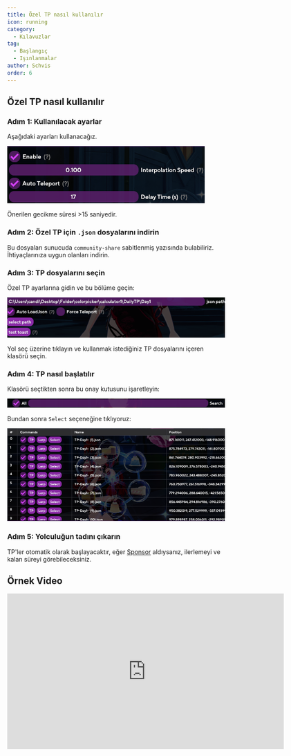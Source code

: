 ```yaml
---
title: Özel TP nasıl kullanılır
icon: running
category:
  - Kılavuzlar
tag:
  - Başlangıç
  - Işınlanmalar
author: Schvis
order: 6
---
```


## Özel TP nasıl kullanılır

### Adım 1: Kullanılacak ayarlar

Aşağıdaki ayarları kullanacağız.

![](/assets/images/docs/202312/teleport1.png)

Önerilen gecikme süresi >15 saniyedir.

### Adım 2: Özel TP için `.json` dosyalarını indirin

Bu dosyaları sunucuda `community-share` sabitlenmiş yazısında bulabiliriz. İhtiyaçlarınıza uygun olanları indirin.

### Adım 3: TP dosyalarını seçin

Özel TP ayarlarına gidin ve bu bölüme geçin:

![](/assets/images/docs/202312/teleport2.png)

Yol seç üzerine tıklayın ve kullanmak istediğiniz TP dosyalarını içeren klasörü seçin.

### Adım 4: TP nasıl başlatılır

Klasörü seçtikten sonra bu onay kutusunu işaretleyin:

![](/assets/images/docs/202312/teleport3.png)

Bundan sonra `Select` seçeneğine tıklıyoruz:

![](/assets/images/docs/202312/teleport4.png)

### Adım 5: Yolculuğun tadını çıkarın

TP'ler otomatik olarak başlayacaktır, eğer [Sponsor](../start/sponsor.md) aldıysanız, ilerlemeyi ve kalan süreyi görebileceksiniz.

## Örnek Video

<div class="iframe-container"><iframe width="640" height="360" src="https://www.youtube.com/embed/1ft6xYr2EmM" title="Part 1 - How to Use &#39;Custom Teleports&#39; in Colorpicker or Calculator" frameborder="0" allow="accelerometer; autoplay; clipboard-write; encrypted-media; gyroscope; picture-in-picture; web-share" allowfullscreen></iframe></div>
